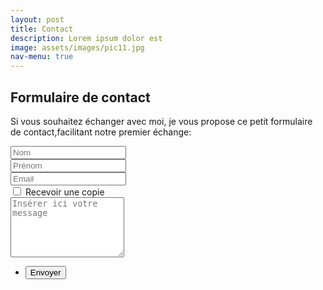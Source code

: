 ```yaml
---
layout: post
title: Contact
description: Lorem ipsum dolor est
image: assets/images/pic11.jpg
nav-menu: true
---
```


<!-- Content -->
<h2 id="content">Formulaire de contact</h2>
<p>Si vous souhaitez échanger avec moi, je vous propose ce petit formulaire de contact,facilitant notre premier échange: </p>

<form method="post" action="#">
  <div class="row uniform">
    <div class="4u 12u$(xsmall)">
      <input type="text" name="lastname" id="lastname" value="" placeholder="Nom" />
    </div>
    <div class="3u 12u$(xsmall)">
      <input type="text" name="firstname" id="firstname" value="" placeholder="Prénom" />
    </div>
    <div class="5u$ 12u$(xsmall)">
      <input type="email" name="email" id="email" value="" placeholder="Email" />
    </div>
    <!-- Break -->
    <div class="6u 12u$(small)">
      <input type="checkbox" id="copy" name="copy">
      <label for="copy">Recevoir une copie</label>
    </div>
    <!-- Break -->
    <div class="12u$">
      <textarea name="message" id="message" placeholder="Insérer ici votre message" rows="6"></textarea>
    </div>
    <!-- Break -->
    <div class="12u$">
      <ul class="actions">
        <li><input type="submit" value="Envoyer" class="special" onclick="generateMailToLink(event)" /></li>
      </ul>
    </div>
  </div>
</form>

<script>
function generateMailToLink(event) {
  event.preventDefault();
  
  var lastname = document.getElementById("lastname").value;
  var firstname = document.getElementById("firstname").value;
  var email = document.getElementById("email").value;
  var copy = document.getElementById("copy").checked ? "Oui" : "Non";
  var message = document.getElementById("message").value;

  var subject = "Nouveau message du formulaire de contact";
  var body = "Nom : " + lastname + "\n";
  body += "Prénom : " + firstname + "\n";
  body += "Email : " + email + "\n";
  body += "Recevoir une copie : " + copy + "\n\n";
  body += "Message :\n" + message;

  var mailtoLink = "mailto:cart-lamy.jimmy@live.fr" +
    "?subject=" + encodeURIComponent(subject) +
    "&body=" + encodeURIComponent(body);

  if (copy == "Oui") {
    mailtoLink += "&cc=" + encodeURIComponent(email);
  }

  window.location.href = mailtoLink;
  document.location.href="/";
}
</script>


